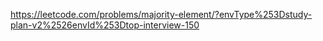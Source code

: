 https://leetcode.com/problems/majority-element/?envType%253Dstudy-plan-v2%2526envId%253Dtop-interview-150